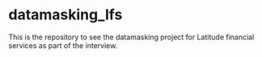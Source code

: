 # datamasking_lfs
This is the repository to see the datamasking project for Latitude financial services as part of the interview.
